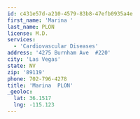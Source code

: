```yaml
---
id: c431e57d-a210-4579-83b8-47efb0935a4e
first_name: 'Marina '
last_name: PLON
license: M.D.
services:
  - 'Cardiovascular Diseases'
address: '4275 Burnham Ave  #220'
city: 'Las Vegas'
state: NV
zip: '89119'
phone: 702-796-4278
title: 'Marina  PLON'
_geoloc:
  lat: 36.1517
  lng: -115.123
---
```

